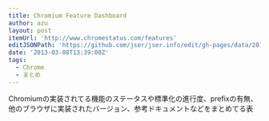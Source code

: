 ```yaml
---
title: Chromium Feature Dashboard
author: azu
layout: post
itemUrl: 'http://www.chromestatus.com/features'
editJSONPath: 'https://github.com/jser/jser.info/edit/gh-pages/data/2013/03/index.json'
date: '2013-03-08T13:39:00Z'
tags:
  - Chrome
  - まとめ
---
```

Chromiumの実装されてる機能のステータスや標準化の進行度、prefixの有無、他のブラウザに実装されたバージョン、参考ドキュメントなどをまとめてる表
